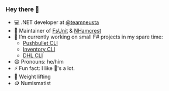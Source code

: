 ### Hey there 👋

- 💻 .NET developer at [@teamneusta](https://github.com/teamneusta)
- 🚧 Maintainer of [FsUnit](https://github.com/fsprojects/FsUnit) & [NHamcrest](https://github.com/nhamcrest/NHamcrest)
- 🔭 I’m currently working on small F# projects in my spare time:
  + [Pushbullet CLI](https://github.com/CaptnCodr/pushbullet-cli)
  + [Inventory CLI](https://github.com/CaptnCodr/inventory-cli)
  + [DHL CLI](https://github.com/CaptnCodr/dhl-cli)
- 😄 Pronouns: he/him
- ⚡ Fun fact: I like 🥑's a lot.
- 💪 Weight lifting
- 🪙 Numismatist

<!--
**CaptnCodr/CaptnCodr** is a ✨ _special_ ✨ repository because its `README.md` (this file) appears on your GitHub profile.

Here are some ideas to get you started:

- 🌱 I’m currently learning ...
- 👯 I’m looking to collaborate on ...
- 🤔 I’m looking for help with ...
- 💬 Ask me about ...
- 📫 How to reach me: ...
-->
